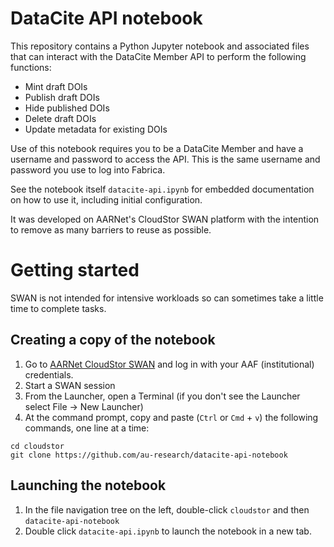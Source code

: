 # DataCite API notebook

This repository contains a Python Jupyter notebook and associated files that can interact with the DataCite Member API to perform the following functions:

* Mint draft DOIs
* Publish draft DOIs
* Hide published DOIs
* Delete draft DOIs
* Update metadata for existing DOIs

Use of this notebook requires you to be a DataCite Member and have a username and password to access the API. This is the same username and password you use to
log into Fabrica.

See the notebook itself `datacite-api.ipynb` for embedded documentation on how to use it, including initial configuration. 

It was developed on AARNet's CloudStor SWAN platform with the intention to remove as many barriers to reuse as possible.

# Getting started

SWAN is not intended for intensive workloads so can sometimes take a little time to complete tasks.

## Creating a copy of the notebook

1. Go to [AARNet CloudStor SWAN](https://cloudstor.aarnet.edu.au/plus/apps/swanviewer/home) and log in with your AAF (institutional) credentials.
2. Start a SWAN session
3. From the Launcher, open a Terminal (if you don't see the Launcher select File -> New Launcher)
4. At the command prompt, copy and paste (`Ctrl` or `Cmd` + `v`) the following commands, one line at a time:
```
cd cloudstor
git clone https://github.com/au-research/datacite-api-notebook
```
## Launching the notebook

1. In the file navigation tree on the left, double-click `cloudstor` and then `datacite-api-notebook`
2. Double click `datacite-api.ipynb` to launch the notebook in a new tab.